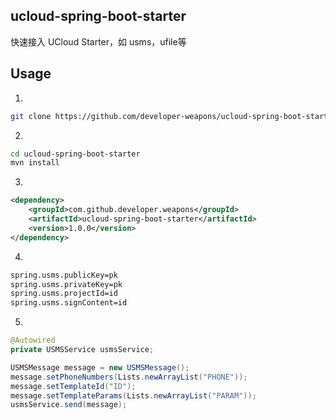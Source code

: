 ## ucloud-spring-boot-starter
快速接入 UCloud Starter，如 usms，ufile等

## Usage
1.
```sh
git clone https://github.com/developer-weapons/ucloud-spring-boot-starter.git
```
2.
```sh
cd ucloud-spring-boot-starter
mvn install
```
3.
```xml
<dependency>
    <groupId>com.github.developer.weapons</groupId>
    <artifactId>ucloud-spring-boot-starter</artifactId>
    <version>1.0.0</version>
</dependency>
```
4.
```sh
spring.usms.publicKey=pk
spring.usms.privateKey=pk
spring.usms.projectId=id
spring.usms.signContent=id
```
5.
```java
@Autowired
private USMSService usmsService;

USMSMessage message = new USMSMessage();
message.setPhoneNumbers(Lists.newArrayList("PHONE"));
message.setTemplateId("ID");
message.setTemplateParams(Lists.newArrayList("PARAM"));
usmsService.send(message);

```
